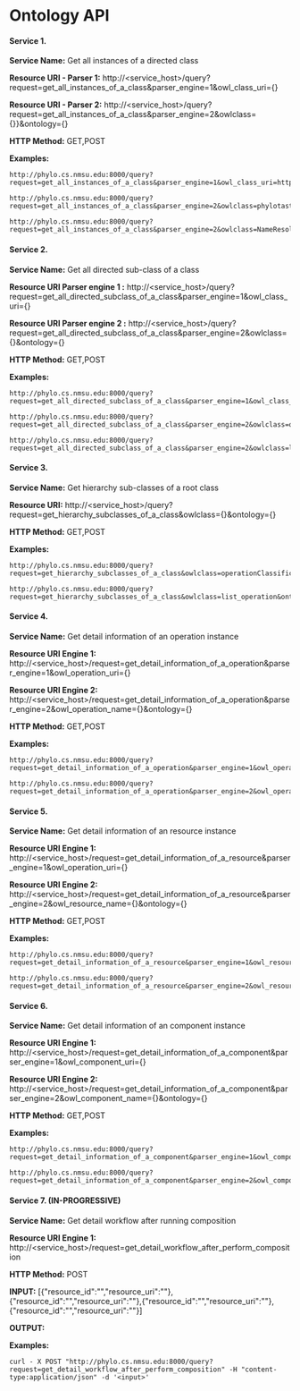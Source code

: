 # Ontology API

#### Service 1.

__Service Name:__  	 	Get all instances of a directed class

__Resource URI - Parser 1:__  		http://<service_host>/query?request=get_all_instances_of_a_class&parser_engine=1&owl_class_uri={}

__Resource URI - Parser 2:__  		http://<service_host>/query?request=get_all_instances_of_a_class&parser_engine=2&owlclass={}}&ontology={}

__HTTP Method:__ 		GET,POST
		
__Examples:__ 
```
http://phylo.cs.nmsu.edu:8000/query?request=get_all_instances_of_a_class&parser_engine=1&owl_class_uri=http://www.cs.nmsu.edu/~epontell/CDAO/cdao.owl%23tree_generation
```
```
http://phylo.cs.nmsu.edu:8000/query?request=get_all_instances_of_a_class&parser_engine=2&owlclass=phylotastic_resources&ontology=cdao_phylotastic
```
```
http://phylo.cs.nmsu.edu:8000/query?request=get_all_instances_of_a_class&parser_engine=2&owlclass=NameResolution_Operation&ontology=cdao_phylotastic
```

#### Service 2.

__Service Name:__  	 	Get all directed sub-class of a class

__Resource URI Parser engine 1 :__  	http://<service_host>/query?request=get_all_directed_subclass_of_a_class&parser_engine=1&owl_class_uri={}

__Resource URI Parser engine 2 :__  	http://<service_host>/query?request=get_all_directed_subclass_of_a_class&parser_engine=2&owlclass={}&ontology={}

__HTTP Method:__ 		GET,POST
		
__Examples:__ 
```
http://phylo.cs.nmsu.edu:8000/query?request=get_all_directed_subclass_of_a_class&parser_engine=1&owl_class_uri=http://www.cs.nmsu.edu/~epontell/CDAO/cdao.owl%23names_operation
```
```
http://phylo.cs.nmsu.edu:8000/query?request=get_all_directed_subclass_of_a_class&parser_engine=2&owlclass=operationClassification&ontology=phylo_methods
```
```
http://phylo.cs.nmsu.edu:8000/query?request=get_all_directed_subclass_of_a_class&parser_engine=2&owlclass=list_operation&ontology=phylo_methods
```

#### Service 3.

__Service Name:__  	 	Get hierarchy sub-classes of a root class

__Resource URI:__  		http://<service_host>/query?request=get_hierarchy_subclasses_of_a_class&owlclass={}&ontology={}

__HTTP Method:__ 		GET,POST
		
__Examples:__ 
```
http://phylo.cs.nmsu.edu:8000/query?request=get_hierarchy_subclasses_of_a_class&owlclass=operationClassification&ontology=phylo_methods
```
```
http://phylo.cs.nmsu.edu:8000/query?request=get_hierarchy_subclasses_of_a_class&owlclass=list_operation&ontology=phylo_methods
```

#### Service 4.

__Service Name:__  	 	Get detail information of an operation instance

__Resource URI Engine 1:__  		http://<service_host>/request=get_detail_information_of_a_operation&parser_engine=1&owl_operation_uri={}

__Resource URI Engine 2:__  		http://<service_host>/request=get_detail_information_of_a_operation&parser_engine=2&owl_operation_name={}&ontology={}

__HTTP Method:__ 		GET,POST
		
__Examples:__ 
```
http://phylo.cs.nmsu.edu:8000/query?request=get_detail_information_of_a_operation&parser_engine=1&owl_operation_uri=http://www.cs.nmsu.edu/~epontell/CDAO/cdao.owl%23phylotastic_GetPhylogeneticTree_OT_POST
```
```
http://phylo.cs.nmsu.edu:8000/query?request=get_detail_information_of_a_operation&parser_engine=2&owl_operation_name=phylotastic_FindScientificNamesFromFreeText_GNRD_GET&ontology=cdao_phylotastic
```

#### Service 5.

__Service Name:__  	 	Get detail information of an resource instance

__Resource URI Engine 1:__  		http://<service_host>/request=get_detail_information_of_a_resource&parser_engine=1&owl_operation_uri={}

__Resource URI Engine 2:__  		http://<service_host>/request=get_detail_information_of_a_resource&parser_engine=2&owl_resource_name={}&ontology={}

__HTTP Method:__ 		GET,POST
		
__Examples:__ 
```
http://phylo.cs.nmsu.edu:8000/query?request=get_detail_information_of_a_resource&parser_engine=1&owl_resource_uri=http://www.cs.nmsu.edu/~epontell/CDAO/cdao.owl%23bio_taxa
```
```
http://phylo.cs.nmsu.edu:8000/query?request=get_detail_information_of_a_resource&parser_engine=2&owl_resource_name=free_text&ontology=cdao_phylotastic
```

#### Service 6.

__Service Name:__  	 	Get detail information of an component instance

__Resource URI Engine 1:__  		http://<service_host>/request=get_detail_information_of_a_component&parser_engine=1&owl_component_uri={}

__Resource URI Engine 2:__  		http://<service_host>/request=get_detail_information_of_a_component&parser_engine=2&owl_component_name={}&ontology={}

__HTTP Method:__ 		GET,POST
		
__Examples:__ 
```
http://phylo.cs.nmsu.edu:8000/query?request=get_detail_information_of_a_component&parser_engine=1&owl_component_uri=http://www.cs.nmsu.edu/~epontell/CDAO/cdao.owl%23param_resolved_names
```
```
http://phylo.cs.nmsu.edu:8000/query?request=get_detail_information_of_a_component&parser_engine=2&owl_component_name=param_species&ontology=cdao_phylotastic
```

#### Service 7. (IN-PROGRESSIVE)

__Service Name:__  	 	Get detail workflow after running composition

__Resource URI Engine 1:__  		http://<service_host>/request=get_detail_workflow_after_perform_composition

__HTTP Method:__ 		POST

__INPUT:__ [{"resource_id":"","resource_uri":""},{"resource_id":"","resource_uri":""},{"resource_id":"","resource_uri":""},{"resource_id":"","resource_uri":""}]

__OUTPUT:__ <inprogressive> 

__Examples:__ 
```
curl - X POST "http://phylo.cs.nmsu.edu:8000/query?request=get_detail_workflow_after_perform_composition" -H "content-type:application/json" -d '<input>' 
```
